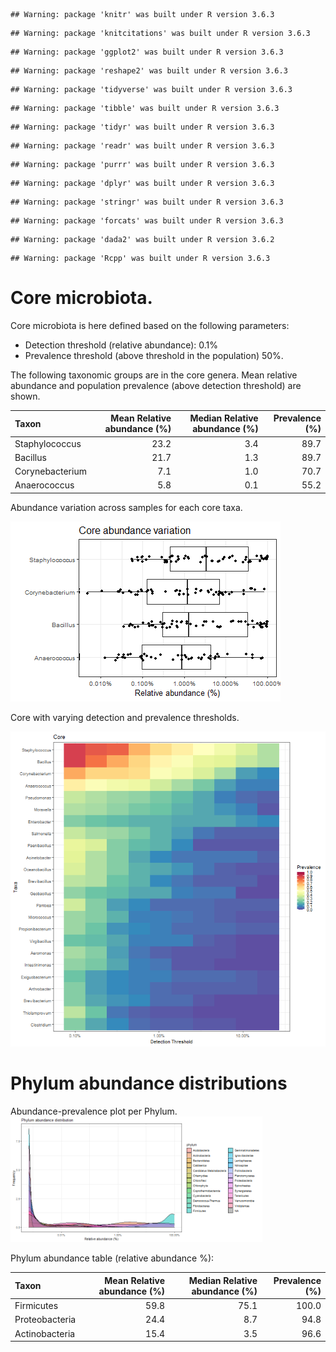 

```
## Warning: package 'knitr' was built under R version 3.6.3
```

```
## Warning: package 'knitcitations' was built under R version 3.6.3
```

```
## Warning: package 'ggplot2' was built under R version 3.6.3
```

```
## Warning: package 'reshape2' was built under R version 3.6.3
```

```
## Warning: package 'tidyverse' was built under R version 3.6.3
```

```
## Warning: package 'tibble' was built under R version 3.6.3
```

```
## Warning: package 'tidyr' was built under R version 3.6.3
```

```
## Warning: package 'readr' was built under R version 3.6.3
```

```
## Warning: package 'purrr' was built under R version 3.6.3
```

```
## Warning: package 'dplyr' was built under R version 3.6.3
```

```
## Warning: package 'stringr' was built under R version 3.6.3
```

```
## Warning: package 'forcats' was built under R version 3.6.3
```

```
## Warning: package 'dada2' was built under R version 3.6.2
```

```
## Warning: package 'Rcpp' was built under R version 3.6.3
```



# Core microbiota.

Core microbiota is here defined based on the following parameters:

  * Detection threshold (relative abundance): 0.1%
  * Prevalence threshold (above threshold in the population) 50%.

The following taxonomic groups are in the core genera. Mean relative abundance and population prevalence (above detection threshold) are shown.


|Taxon           | Mean Relative abundance (%)| Median Relative abundance (%)| Prevalence (%)|
|:---------------|---------------------------:|-----------------------------:|--------------:|
|Staphylococcus  |                        23.2|                           3.4|           89.7|
|Bacillus        |                        21.7|                           1.3|           89.7|
|Corynebacterium |                         7.1|                           1.0|           70.7|
|Anaerococcus    |                         5.8|                           0.1|           55.2|
Abundance variation across samples for each core taxa.

![plot of chunk core_rank_abundance](figure/core_rank_abundance-1.png)


Core with varying detection and prevalence thresholds.

![plot of chunk core_heatmap](figure/core_heatmap-1.png)
# Phylum abundance distributions

Abundance-prevalence plot per Phylum.
<img src="figure/phyla-1.png" title="plot of chunk phyla" alt="plot of chunk phyla" width="80%" />

Phylum abundance table (relative abundance %):


|Taxon          | Mean Relative abundance (%)| Median Relative abundance (%)| Prevalence (%)|
|:--------------|---------------------------:|-----------------------------:|--------------:|
|Firmicutes     |                        59.8|                          75.1|          100.0|
|Proteobacteria |                        24.4|                           8.7|           94.8|
|Actinobacteria |                        15.4|                           3.5|           96.6|
